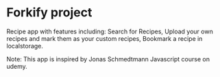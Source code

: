 # Forkify project

Recipe app with features including: Search for Recipes, Upload your own recipes and mark them as your custom recipes, Bookmark a recipe in localstorage.

Note: This app is inspired by Jonas Schmedtmann Javascript course on udemy.